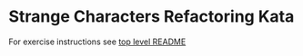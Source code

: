 Strange Characters Refactoring Kata
===================================

For exercise instructions see [top level README](../README.md)
